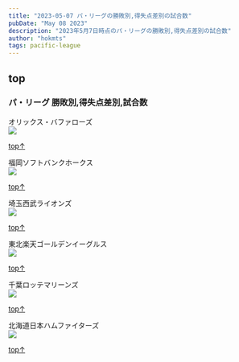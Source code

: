 ```yaml
---
title: "2023-05-07 パ・リーグの勝敗別,得失点差別の試合数"
pubDate: "May 08 2023"
description: "2023年5月7日時点のパ・リーグの勝敗別,得失点差別の試合数"
author: "hokmts"
tags: pacific-league
---
```


## top

### パ・リーグ 勝敗別,得失点差別,試合数

オリックス・バファローズ
<img src="/2023score01_files/figure-markdown_strict/2023_Team_Stats1-1.png" style="display: block; margin: auto;" />

[top↑](#top)

福岡ソフトバンクホークス
<img src="/2023score01_files/figure-markdown_strict/2023_Team_Stats2-1.png" style="display: block; margin: auto;" />

[top↑](#top)

埼玉西武ライオンズ
<img src="/2023score01_files/figure-markdown_strict/2023_Team_Stats3-1.png" style="display: block; margin: auto;" />

[top↑](#top)

東北楽天ゴールデンイーグルス
<img src="/2023score01_files/figure-markdown_strict/2023_Team_Stats4-1.png" style="display: block; margin: auto;" />

[top↑](#top)

千葉ロッテマリーンズ
<img src="/2023score01_files/figure-markdown_strict/2023_Team_Stats5-1.png" style="display: block; margin: auto;" />

[top↑](#top)

北海道日本ハムファイターズ
<img src="/2023score01_files/figure-markdown_strict/2023_Team_Stats6-1.png" style="display: block; margin: auto;" />

[top↑](#top)
